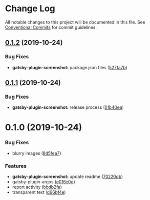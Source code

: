 # Change Log

All notable changes to this project will be documented in this file.
See [Conventional Commits](https://conventionalcommits.org) for commit guidelines.

## [0.1.2](https://github.com/argos-ci/argos-javascript/compare/gatsby-plugin-screenshot@0.1.1...gatsby-plugin-screenshot@0.1.2) (2019-10-24)


### Bug Fixes

* **gatsby-plugin-screenshot:** package.json files ([527fa7b](https://github.com/argos-ci/argos-javascript/commit/527fa7b9562f604e54b2903a0a43400f4cd002de))





## [0.1.1](https://github.com/argos-ci/argos-javascript/compare/gatsby-plugin-screenshot@0.1.0...gatsby-plugin-screenshot@0.1.1) (2019-10-24)


### Bug Fixes

* **gatsby-plugin-screenshot:** release process ([01b40ea](https://github.com/argos-ci/argos-javascript/commit/01b40ea1ae73b5580c44ff33a03ededd3d62686f))





# 0.1.0 (2019-10-24)


### Bug Fixes

* blurry images ([8d5fea7](https://github.com/argos-ci/argos-javascript/commit/8d5fea774be8e6270b9e7af2090d27509e179acd))


### Features

* **gatsby-plugin-screenshot:** update readme ([70220db](https://github.com/argos-ci/argos-javascript/commit/70220dbec23da195c3582ac1971eda524c5d74f3))
* gatsby-plugin-argos ([e016c0d](https://github.com/argos-ci/argos-javascript/commit/e016c0db8caee72e93eb737a07c157a5d256f311))
* report activity ([bbdb2fa](https://github.com/argos-ci/argos-javascript/commit/bbdb2faf35b91b6e55edc94c6fc705841d640437))
* transparent text ([d66bf4e](https://github.com/argos-ci/argos-javascript/commit/d66bf4e535a867fdd94982ccd7c746dc3fa19fc0))
